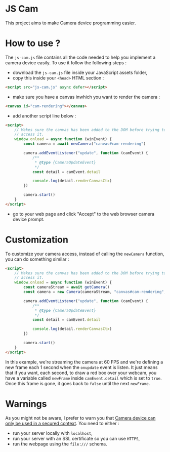 # JS Cam

This project aims to make Camera device programming easier.

# How to use ?

The `js-cam.js` file contains all the code needed to help you implement a camera device easily. To use it follow the following steps :

-   download the `js-cam.js` file inside your JavaScript assets folder,
-   copy this inside your `<head>` HTML section :

```html
<script src="js-cam.js" async defer></script>
```

-   make sure you have a canvas inwhich you want to render the camera :

```html
<canvas id="cam-rendering"></canvas>
```

-   add another script line below :

```html
<script>
    // Makes sure the canvas has been added to the DOM before trying to
    // access it.
    window.onload = async function (winEvent) {
        const camera = await newCamera("canvas#cam-rendering")

        camera.addEventListener("update", function (camEvent) {
            /**
             * @type {CameraUpdateEvent}
             */
            const detail = camEvent.detail

            console.log(detail.renderCanvasCtx)
        })

        camera.start()
    }
</script>
```

-   go to your web page and click "Accept" to the web browser camera device prompt.

# Customization
To customize your camera access, instead of calling the `newCamera` function, you can do something similar :
```html
<script>
    // Makes sure the canvas has been added to the DOM before trying to
    // access it.
    window.onload = async function (winEvent) {
        const cameraStream = await getCamera()
        const camera = new Camera(cameraStream, "canvas#cam-rendering", 60, 1000 / 1)

        camera.addEventListener("update", function (camEvent) {
            /**
             * @type {CameraUpdateEvent}
             */
            const detail = camEvent.detail

            console.log(detail.renderCanvasCtx)
        })

        camera.start()
    }
</script>
```

In this example, we're streaming the camera at 60 FPS and we're defining a new frame each 1 second when the `onupdate` event is listen. It just means that if you want,
each second, to draw a red box over your webcam, you have a variable called `newFrame` inside `camEvent.detail` which is set to `true`. Once this frame is gone, it goes
back to `false` until the next `newFrame`.

# Warnings
As you might not be aware, I prefer to warn you that [Camera device can only be used in a secured context](https://developer.mozilla.org/en-US/docs/Web/API/MediaDevices/getUserMedia). You need to either :
-   run your server locally with `localhost`,
-   run your server with an SSL certificate so you can use `HTTPS`,
-   run the webpage using the `file:///` schema.

